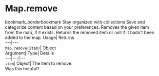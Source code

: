  
#  Map.remove
bookmark_borderbookmark Stay organized with collections  Save and categorize content based on your preferences.
Removes the given item from the map, if it exists. 
Returns the removed item or null if it hadn't been added to the map.
Usage| Returns  
---|---  
`Map.remove(item)`| Object  
Argument| Type| Details  
---|---|---  
`item`| Object| The item to remove.  
Was this helpful?
